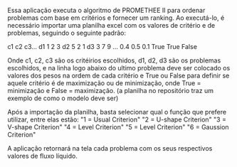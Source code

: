 Essa aplicação executa o algoritmo de PROMETHEE II para ordenar problemas com base em critérios e fornecer um ranking.
Ao executá-lo, é necessário importar uma planilha excel com os valores de critério e de problemas, seguindo o seguinte padrão:

  
  c1 c2 c3...
d1 1  2  3
d2 5  2  1
d3 3  7  9
...
  0.4 0.5 0.1
  True True False


Onde c1, c2, c3 são os critéirios escolhidos, d1, d2, d3 são os problemas escolhidos, e na linha logo abaixo do ultimo problema deve ser 
colocado os valores dos pesos na ordem de cada critério e True ou False para definir se aquele critério é de maximização ou de minimização, 
onde True = minimização e False = maximização. (a planilha no repositório traz um exemplo de como o modelo deve ser)

Após a importação da planilha, basta selecionar qual o função que prefere utilizar, entre elas estão:
"1 = Usual Criterion"
"2 = U-shape Criterion"
"3 = V-shape Criterion"
"4 = Level Criterion"
"5 = Level Criterion"
"6 = Gaussion Criterion"

A aplicação retornará na tela cada problema com os seus respectivos valores de fluxo líquido.
